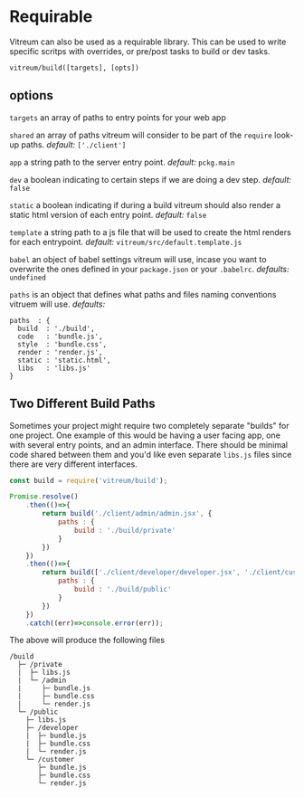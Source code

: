 # Requirable
Vitreum can also be used as a requirable library. This can be used to write specific scritps with overrides, or pre/post tasks to build or dev tasks.

`vitreum/build([targets], [opts])`


## options

`targets` an array of paths to entry points for your web app

`shared` an array of paths vitreum will consider to be part of the `require` look-up paths. _default:_ `['./client']`

`app` a string path to the server entry point. _default:_ `pckg.main`

`dev` a boolean indicating to certain steps if we are doing a dev step. _default:_ `false`

`static` a boolean indicating if during a build vitreum should also render a static html version of each entry point. _default:_ `false`

`template` a string path to a js file that will be used to create the html renders for each entrypoint. _default:_ `vitreum/src/default.template.js`

`babel` an object of babel settings vitreum will use, incase you want to overwrite the ones defined in your `package.json` or your `.babelrc`. _defaults:_ `undefined`

`paths` is an object that defines what paths and files naming conventions vitruem will use. _defaults:_

```
paths  : {
  build  : './build',
  code   : 'bundle.js',
  style  : 'bundle.css',
  render : 'render.js',
  static : 'static.html',
  libs   : 'libs.js'
}
```



## Two Different Build Paths
Sometimes your project might require two completely separate "builds" for one project. One example of this would be having a user facing app, one with several entry points, and an admin interface. There should be minimal code shared between them and you'd like even separate `libs.js` files since there are very different interfaces.


```js
const build = require('vitreum/build');

Promise.resolve()
	.then(()=>{
		return build('./client/admin/admin.jsx', {
			paths : {
				build : './build/private'
			}
		})
	})
	.then(()=>{
		return build(['./client/developer/developer.jsx', './client/customer/customer.jsx'], {
			paths : {
				build : './build/public'
			}
		})
	})
	.catch((err)=>console.error(err));
```

The above will produce the following files

```
/build
  ├─ /private
  |  ├─ libs.js
  |  └─ /admin
  |     ├─ bundle.js
  |     ├─ bundle.css
  |     └─ render.js
  └─ /public
    ├─ libs.js
    ├─ /developer
    |  ├─ bundle.js
    |  ├─ bundle.css
    |  └─ render.js
    └─ /customer
       ├─ bundle.js
       ├─ bundle.css
       └─ render.js
```
